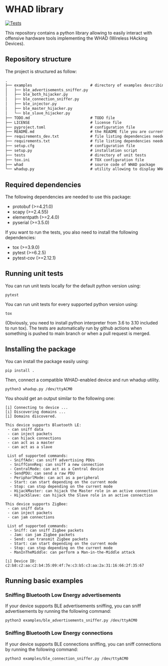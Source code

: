 # WHAD library
[![Tests](https://github.com/virtualabs/whad-client/actions/workflows/tests.yml/badge.svg)](https://github.com/virtualabs/whad-client/actions/workflows/tests.yml)

This repository contains a python library allowing to easily interact with offensive hardware tools implementing the WHAD (Wireless HAcking Devices).

## Repository structure

The project is structured as follow:

```markdown
.
├── examples                          # directory of examples describing basic use cases
│   ├── ble_advertisements_sniffer.py
│   ├── ble_both_hijacker.py
│   ├── ble_connection_sniffer.py
│   ├── ble_injector.py
│   ├── ble_master_hijacker.py
│   └── ble_slave_hijacker.py
├── TODO.md                           # TODO file
├── LICENSE                           # license file
├── pyproject.toml                    # configuration file
├── README.md                         # the README file you are currently reading
├── requirements_dev.txt              # file listing dependencies needed to run the tests
├── requirements.txt                  # file listing dependencies needed to run WHAD
├── setup.cfg                         # configuration file
├── setup.py                          # installation script
├── tests                             # directory of unit tests
├── tox.ini                           # TOX configuration file
├── whad                              # source code of WHAD package
└── whadup.py                         # utility allowing to display WHAD capabilities implemented by a specific device
```

## Required dependencies

The following dependencies are needed to use this package:
- protobuf (>=4.21.0)
- scapy (>=2.4.55)
- elementpath (>=2.4.0)
- pyserial (>=3.5.0)

If you want to run the tests, you also need to install the following dependencies:
- tox (>=3.9.0)
- pytest (>=6.2.5)
- pytest-cov (>=2.12.1)

## Running unit tests

You can run unit tests locally for the default python version using:
```
pytest
```

You can run unit tests for every supported python version using:
```
tox
```

(Obviously, you need to install python interpreter from 3.6 to 3.10 included to run tox).
The tests are automatically run by github actions when something is pushed to main branch or when a pull request is merged.

## Installing the package

You can install the package easily using:
```
pip install .
```

Then, connect a compatible WHAD-enabled device and run whadup utility.
```
python3 whadup.py /dev/ttyACM0
```

You should get an output similar to the following one:
```
[i] Connecting to device ...
[i] Discovering domains ...
[i] Domains discovered.

This device supports Bluetooth LE:
 - can sniff data
 - can inject packets
 - can hijack connections
 - can act as a master
 - can act as a slave

 List of supported commands:
  - SniffAdv: can sniff advertising PDUs
  - SniffConnReq: can sniff a new connection
  - CentralMode: can act as a Central device
  - SendPDU: can send a raw PDU
  - PeripharlMode: can act as a peripheral
  - Start: can start depending on the current mode
  - Stop: can stop depending on the current mode
  - HijackMaster: can hijack the Master role in an active connection
  - HijackSlave: can hijack the Slave role in an active connection

This device supports ZigBee:
 - can sniff data
 - can inject packets
 - can jam connections

 List of supported commands:
  - Sniff: can sniff Zigbee packets
  - Jam: can jam Zigbee packets
  - Send: can transmit Zigbee packets
  - Start: can start depending on the current mode
  - Stop: can stop depending on the current mode
  - ManInTheMiddle: can perform a Man-in-the-Middle attack

[i] Device ID: c2:b8:c2:aa:c2:b4:35:09:4f:7e:c3:b5:c3:aa:2a:31:16:66:2f:35:67
```

## Running basic examples

### Sniffing Bluetooth Low Energy advertisements
If your device supports BLE advertisements sniffing, you can sniff advertisements by running the following command:
```
python3 examples/ble_advertisements_sniffer.py /dev/ttyACM0
```

### Sniffing Bluetooth Low Energy connections
If your device supports BLE connections sniffing, you can sniff connections by running the following command:
```
python3 examples/ble_connection_sniffer.py /dev/ttyACM0
```
